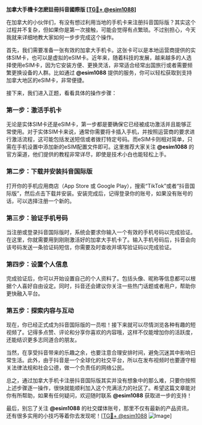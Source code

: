 **加拿大手機卡怎麽註冊抖音國際版 [[TG💪+ @esim1088](https://t.me/s/esim1088)]**

在加拿大的小伙伴们，有没有想过利用当地的手机卡来注册抖音国际版？其实这个过程并不复杂，但如果你是第一次接触，可能会觉得有点繁琐。不过别担心，今天我就来详细地教大家如何一步步完成这个操作。

首先，我们需要准备一张有效的加拿大手机卡。这张卡可以是本地运营商提供的实体SIM卡，也可以是虚拟的eSIM卡。近年来，随着科技的发展，越来越多的人选择使用eSIM卡，因为它安装方便、更换灵活，非常适合经常出国旅行或者需要频繁更换设备的人群。比如通过 **@esim1088** 提供的服务，你可以轻松获取到支持加拿大地区的eSIM卡，非常便捷。

接下来，我们进入正题，看看具体的操作步骤：

### 第一步：激活手机卡

无论是实体SIM卡还是eSIM卡，第一步都是要确保它已经被成功激活并且能够正常使用。对于实体SIM卡来说，通常你需要将卡插入手机，并按照运营商的要求进行激活流程，这可能包括发送短信或者拨打特定号码。而eSIM卡则相对简单，只需在手机设置中添加新的eSIM配置文件即可。这里推荐大家关注 **@esim1088** 的官方渠道，他们提供的教程非常详尽，即使是技术小白也能轻松上手。

### 第二步：下载并安装抖音国际版

打开你的手机应用商店（App Store 或 Google Play），搜索“TikTok”或者“抖音国际版”，然后点击下载并安装。安装完成后，记得登录你的账号，如果没有账号的话，可以选择注册一个新的。

### 第三步：验证手机号码

当注册或登录抖音国际版时，系统会要求你输入一个有效的手机号码以完成验证。在这里，你就需要用到刚刚激活好的加拿大手机卡了。输入手机号码后，抖音会向该号码发送一条验证码短信，你需要及时查收并填写验证码以完成验证。

### 第四步：设置个人信息

完成验证后，你可以开始设置自己的个人资料了。包括头像、昵称等信息都可以根据个人喜好自由设定。同时，抖音还会建议你关注一些热门话题或者用户，帮助你更快融入平台。

### 第五步：探索内容与互动

现在，你已经正式成为抖音国际版的一员啦！接下来就可以尽情浏览各种有趣的短视频了。记得多点赞、评论和分享你喜欢的内容哦，这样不仅能增加你的活跃度，还能结识更多志同道合的朋友。

当然，在享受抖音带来的乐趣之余，也要注意合理安排时间，避免沉迷其中影响日常生活。此外，由于抖音是一个全球化的社交平台，所以在发布视频时也要遵守相关法律法规和社会公德，做一个负责任的网络公民。

总之，通过加拿大手机卡注册抖音国际版其实并没有想象中的那么难，只要你按照上述步骤逐一操作，很快就能顺利加入这个充满活力的社区了。希望这篇文章能对你有所帮助，如果有任何疑问，欢迎随时联系 **@esim1088** 获取进一步的支持！

最后，别忘了关注 **@esim1088** 的社交媒体账号，那里不仅有最新的产品资讯，还有很多实用的小技巧等着你去发现呢！[[TG💪+ @esim1088](https://t.me/s/esim1088) ![Image](https://i.postimg.cc/4NQfJmqS/Snipaste-2025-05-13-00-14-12.png)]